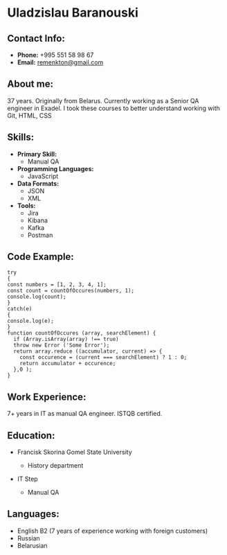 # Uladzislau Baranouski
## Contact Info:
* **Phone:** +995 551 58 98 67
* **Email:** remenkton@gmail.com

## About me:
37 years. Originally from Belarus. Currently working as a Senior QA engineer in Exadel. 
I took these courses to better understand working with Git, HTML, CSS

## Skills:
* **Primary Skill:**
  + Manual QA
* **Programming Languages:**
  + JavaScript
* **Data Formats:**
  + JSON
  + XML
* **Tools:**
  + Jira
  + Kibana
  + Kafka
  + Postman 

## Code Example:
```
try
{
const numbers = [1, 2, 3, 4, 1];
const count = countOfOccures(numbers, 1);
console.log(count);
}
catch(e)
{
console.log(e);
}
function countOfOccures (array, searchElement) {
  if (Array.isArray(array) !== true)
  throw new Error ('Some Error');
  return array.reduce ((accumulator, current) => {
    const occurence = (current === searchElement) ? 1 : 0;
    return accumulator + occurence;
  },0 );
}
```
## Work Experience:
7+ years in IT as manual QA engineer. ISTQB certified.

## Education:
* Francisk Skorina Gomel State University
  + History department

* IT Step
  + Manual QA

## Languages:
* English B2 (7 years of experience working with foreign customers)
* Russian
* Belarusian